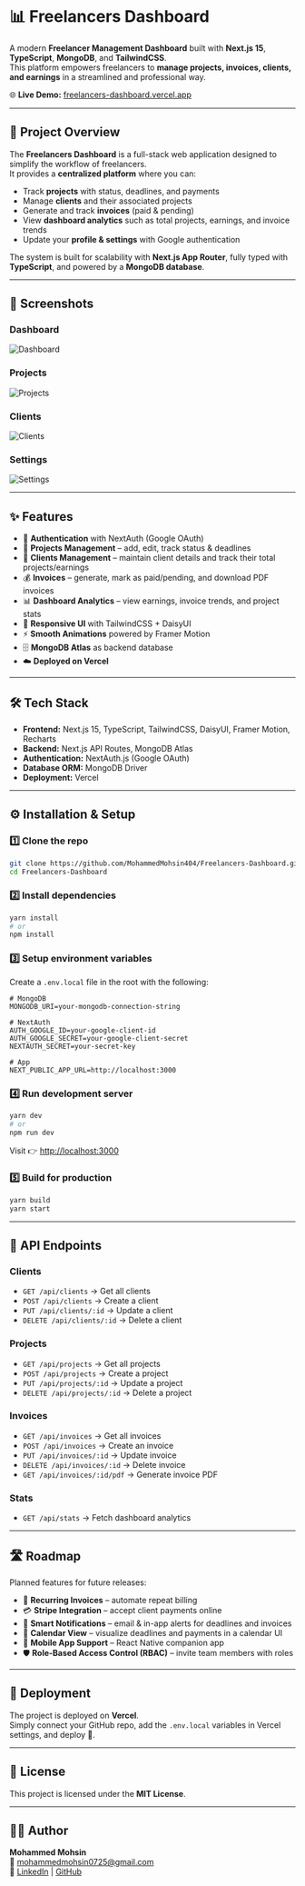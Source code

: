 # 📊 Freelancers Dashboard

A modern **Freelancer Management Dashboard** built with **Next.js 15**, **TypeScript**, **MongoDB**, and **TailwindCSS**.  
This platform empowers freelancers to **manage projects, invoices, clients, and earnings** in a streamlined and professional way.

🌐 **Live Demo:** [freelancers-dashboard.vercel.app](https://freelancers-dashboard.vercel.app/)

---

## 🚀 Project Overview

The **Freelancers Dashboard** is a full-stack web application designed to simplify the workflow of freelancers.  
It provides a **centralized platform** where you can:

- Track **projects** with status, deadlines, and payments
- Manage **clients** and their associated projects
- Generate and track **invoices** (paid & pending)
- View **dashboard analytics** such as total projects, earnings, and invoice trends
- Update your **profile & settings** with Google authentication

The system is built for scalability with **Next.js App Router**, fully typed with **TypeScript**, and powered by a **MongoDB database**.

---

## 📸 Screenshots

### Dashboard
![Dashboard](./docs/screenshots/dashboard.png)

### Projects
![Projects](./docs/screenshots/projects.png)

### Clients
![Clients](./docs/screenshots/clients.png)

### Settings
![Settings](./docs/screenshots/settings.png)

---

## ✨ Features

- 🔑 **Authentication** with NextAuth (Google OAuth)
- 📂 **Projects Management** – add, edit, track status & deadlines
- 👥 **Clients Management** – maintain client details and track their total projects/earnings
- 💰 **Invoices** – generate, mark as paid/pending, and download PDF invoices
- 📊 **Dashboard Analytics** – view earnings, invoice trends, and project stats
- 🎨 **Responsive UI** with TailwindCSS + DaisyUI
- ⚡ **Smooth Animations** powered by Framer Motion
- 🗄️ **MongoDB Atlas** as backend database
- ☁️ **Deployed on Vercel**

---

## 🛠️ Tech Stack

- **Frontend:** Next.js 15, TypeScript, TailwindCSS, DaisyUI, Framer Motion, Recharts
- **Backend:** Next.js API Routes, MongoDB Atlas
- **Authentication:** NextAuth.js (Google OAuth)
- **Database ORM:** MongoDB Driver
- **Deployment:** Vercel

---

## ⚙️ Installation & Setup

### 1️⃣ Clone the repo
```bash
git clone https://github.com/MohammedMohsin404/Freelancers-Dashboard.git
cd Freelancers-Dashboard
```

### 2️⃣ Install dependencies
```bash
yarn install
# or
npm install
```

### 3️⃣ Setup environment variables
Create a `.env.local` file in the root with the following:
```env
# MongoDB
MONGODB_URI=your-mongodb-connection-string

# NextAuth
AUTH_GOOGLE_ID=your-google-client-id
AUTH_GOOGLE_SECRET=your-google-client-secret
NEXTAUTH_SECRET=your-secret-key

# App
NEXT_PUBLIC_APP_URL=http://localhost:3000
```

### 4️⃣ Run development server
```bash
yarn dev
# or
npm run dev
```

Visit 👉 [http://localhost:3000](http://localhost:3000)

### 5️⃣ Build for production
```bash
yarn build
yarn start
```

---

## 📡 API Endpoints

### Clients
- `GET /api/clients` → Get all clients
- `POST /api/clients` → Create a client
- `PUT /api/clients/:id` → Update a client
- `DELETE /api/clients/:id` → Delete a client

### Projects
- `GET /api/projects` → Get all projects
- `POST /api/projects` → Create a project
- `PUT /api/projects/:id` → Update a project
- `DELETE /api/projects/:id` → Delete a project

### Invoices
- `GET /api/invoices` → Get all invoices
- `POST /api/invoices` → Create an invoice
- `PUT /api/invoices/:id` → Update invoice
- `DELETE /api/invoices/:id` → Delete invoice
- `GET /api/invoices/:id/pdf` → Generate invoice PDF

### Stats
- `GET /api/stats` → Fetch dashboard analytics

---

## 🛣️ Roadmap

Planned features for future releases:

- 🔄 **Recurring Invoices** – automate repeat billing
- 💳 **Stripe Integration** – accept client payments online
- 🔔 **Smart Notifications** – email & in-app alerts for deadlines and invoices
- 📅 **Calendar View** – visualize deadlines and payments in a calendar UI
- 📱 **Mobile App Support** – React Native companion app
- 🛡️ **Role-Based Access Control (RBAC)** – invite team members with roles

---

## 🚀 Deployment

The project is deployed on **Vercel**.  
Simply connect your GitHub repo, add the `.env.local` variables in Vercel settings, and deploy 🚀.

---

## 📄 License

This project is licensed under the **MIT License**.

---

## 👨‍💻 Author

**Mohammed Mohsin**  
📧 [mohammedmohsin0725@gmail.com](mailto:mohammedmohsin0725@gmail.com)  
🔗 [LinkedIn](https://www.linkedin.com/in/mohammedmohsin404/) | [GitHub](https://github.com/MohammedMohsin404)
